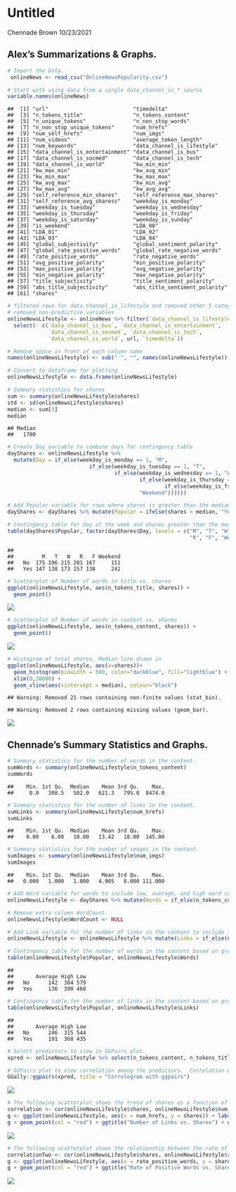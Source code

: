 Untitled
================
Chennade Brown
10/23/2021

## Alex’s Summarizations & Graphs.

``` r
# Import the Data.
 onlineNews <- read_csv("OnlineNewsPopularity.csv")
```

``` r
# Start with using data from a single data_channel_is_* source
variable.names(onlineNews)
```

    ##  [1] "url"                           "timedelta"                    
    ##  [3] "n_tokens_title"                "n_tokens_content"             
    ##  [5] "n_unique_tokens"               "n_non_stop_words"             
    ##  [7] "n_non_stop_unique_tokens"      "num_hrefs"                    
    ##  [9] "num_self_hrefs"                "num_imgs"                     
    ## [11] "num_videos"                    "average_token_length"         
    ## [13] "num_keywords"                  "data_channel_is_lifestyle"    
    ## [15] "data_channel_is_entertainment" "data_channel_is_bus"          
    ## [17] "data_channel_is_socmed"        "data_channel_is_tech"         
    ## [19] "data_channel_is_world"         "kw_min_min"                   
    ## [21] "kw_max_min"                    "kw_avg_min"                   
    ## [23] "kw_min_max"                    "kw_max_max"                   
    ## [25] "kw_avg_max"                    "kw_min_avg"                   
    ## [27] "kw_max_avg"                    "kw_avg_avg"                   
    ## [29] "self_reference_min_shares"     "self_reference_max_shares"    
    ## [31] "self_reference_avg_sharess"    "weekday_is_monday"            
    ## [33] "weekday_is_tuesday"            "weekday_is_wednesday"         
    ## [35] "weekday_is_thursday"           "weekday_is_friday"            
    ## [37] "weekday_is_saturday"           "weekday_is_sunday"            
    ## [39] "is_weekend"                    "LDA_00"                       
    ## [41] "LDA_01"                        "LDA_02"                       
    ## [43] "LDA_03"                        "LDA_04"                       
    ## [45] "global_subjectivity"           "global_sentiment_polarity"    
    ## [47] "global_rate_positive_words"    "global_rate_negative_words"   
    ## [49] "rate_positive_words"           "rate_negative_words"          
    ## [51] "avg_positive_polarity"         "min_positive_polarity"        
    ## [53] "max_positive_polarity"         "avg_negative_polarity"        
    ## [55] "min_negative_polarity"         "max_negative_polarity"        
    ## [57] "title_subjectivity"            "title_sentiment_polarity"     
    ## [59] "abs_title_subjectivity"        "abs_title_sentiment_polarity" 
    ## [61] "shares"

``` r
# filtered rows for data_channel_is_lifestyle and removed other 5 categories
# removed non-predictive variables
onlineNewsLifestyle <- onlineNews %>% filter(`data_channel_is_lifestyle` ==  1) %>% 
  select(- c(`data_channel_is_bus`, `data_channel_is_entertainment`,
             `data_channel_is_socmed`, `data_channel_is_tech`,
             `data_channel_is_world`, url, `timedelta`))

# Remove space in front of each column name
names(onlineNewsLifestyle) <- sub(" ", "", names(onlineNewsLifestyle))

# Convert to dataframe for plotting
onlineNewsLifestyle <- data.frame(onlineNewsLifestyle)
```

``` r
# Summary statistics for shares
sum <- summary(onlineNewsLifestyle$shares)
std <- sd(onlineNewsLifestyle$shares)
median <- sum[3]
median
```

    ## Median 
    ##   1700

``` r
# Create Day variable to combine days for contingency table
dayShares <- onlineNewsLifestyle %>% 
  mutate(Day = if_else(weekday_is_monday == 1, "M",
                          if_else(weekday_is_tuesday == 1, "T",
                                  if_else(weekday_is_wednesday == 1, "W", 
                                          if_else(weekday_is_thursday == 1, "R",
                                                  if_else(weekday_is_friday == 1, "F",
                                          "Weekend"))))))

# Add Popular variable for rows where shares is greater than the median
dayShares <- dayShares %>% mutate(Popular = ifelse(shares > median, "Yes", "No")) %>% select(Popular, everything())

# Contingency table for day of the week and shares greater than the median
table(dayShares$Popular, factor(dayShares$Day, levels = c("M", "T", "W", 
                                                          "R", "F", "Weekend")))
```

    ##      
    ##         M   T   W   R   F Weekend
    ##   No  175 196 215 201 167     151
    ##   Yes 147 138 173 157 138     241

``` r
# Scatterplot of Number of words in title vs. shares
ggplot(onlineNewsLifestyle, aes(n_tokens_title, shares)) +
  geom_point()
```

![](Project2_files/figure-gfm/unnamed-chunk-5-1.png)<!-- -->

``` r
# Scatterplot of Number of words in content vs. shares
ggplot(onlineNewsLifestyle, aes(n_tokens_content, shares)) +
  geom_point()
```

![](Project2_files/figure-gfm/unnamed-chunk-5-2.png)<!-- -->

``` r
# Histogram of total shares. Median line drawn in
ggplot(onlineNewsLifestyle, aes(x=shares))+
  geom_histogram(binwidth = 500, color="darkblue", fill="lightblue") +
  xlim(0,30000) +
  geom_vline(aes(xintercept = median), colour="black")
```

    ## Warning: Removed 21 rows containing non-finite values (stat_bin).

    ## Warning: Removed 2 rows containing missing values (geom_bar).

![](Project2_files/figure-gfm/unnamed-chunk-5-3.png)<!-- -->

## Chennade’s Summary Statistics and Graphs.

``` r
# Summary statistics for the number of words in the content.
sumWords <- summary(onlineNewsLifestyle$n_tokens_content)
sumWords
```

    ##    Min. 1st Qu.  Median    Mean 3rd Qu.    Max. 
    ##     0.0   308.5   502.0   621.3   795.0  8474.0

``` r
# Summary statistics for the number of links in the content. 
sumLinks <- summary(onlineNewsLifestyle$num_hrefs)
sumLinks
```

    ##    Min. 1st Qu.  Median    Mean 3rd Qu.    Max. 
    ##    0.00    6.00   10.00   13.42   18.00  145.00

``` r
# Summary statistics for the number of images in the content.
sumImages <- summary(onlineNewsLifestyle$num_imgs)
sumImages
```

    ##    Min. 1st Qu.  Median    Mean 3rd Qu.    Max. 
    ##   0.000   1.000   1.000   4.905   8.000 111.000

``` r
# Add Word variable for words to include low, average, and high word count and combine with dayshares dataframe for contingency table.
onlineNewsLifestyle <- dayShares %>% mutate(Words = if_else(n_tokens_content <= 500, "Low", if_else(n_tokens_content <= 625, "Average", "High")))

# Remove extra column WordCount.
onlineNewsLifestyle$WordCount <- NULL
```

``` r
# Add Link variable for the number of links in the content to include low, average, and high count.
onlineNewsLifestyle <- onlineNewsLifestyle %>% mutate(Links = if_else(num_hrefs <= 9, "Low", if_else(num_hrefs <= 14, "Average","High")))
```

``` r
# Contingency table for the number of words in the content based on grouping the word count into categories of low, average, and high word count and grouping the shares based on popularity.
table(onlineNewsLifestyle$Popular, onlineNewsLifestyle$Words)
```

    ##      
    ##       Average High Low
    ##   No      142  384 579
    ##   Yes     136  390 468

``` r
# Contingency table for the number of links in the content based on grouping the link count into categories of low, average,and high and shares based on popularity.
table(onlineNewsLifestyle$Popular, onlineNewsLifestyle$Links)
```

    ##      
    ##       Average High Low
    ##   No      246  315 544
    ##   Yes     191  368 435

``` r
# Select predictors to view in GGPairs plot.
xpred <- onlineNewsLifestyle %>% select(n_tokens_content, n_tokens_title, num_keywords, rate_positive_words, rate_negative_words, title_subjectivity)

# GGPairs plot to view correlation among the predictors.  Correlation greater than 75% indicates the predictors are highly correlated.
GGally::ggpairs(xpred, title = "Correlogram with ggpairs")
```

![](Project2_files/figure-gfm/unnamed-chunk-13-1.png)<!-- -->

``` r
# The following scatterplot shows the trend of shares as a function of the number of links in the content.  An upward trend in the points indicates that articles with more links are shared more often.  A downward trend would indicate that articles with more links are shared less often.  If there is neither an upward or downward trend this indicates that the number of links in the article has no effect on whether the article will be shared.
correlation <- cor(onlineNewsLifestyle$shares, onlineNewsLifestyle$num_hrefs)  
g <- ggplot(onlineNewsLifestyle, aes(x = num_hrefs, y = shares)) + labs(y ="Number of Shares", x = "Number of Links")
g + geom_point(col = "red") + ggtitle("Number of Links vs. Shares") + geom_text(x = 125, y = 30000, size = 5, label = paste0("Correlation = ", round(correlation, 2)))
```

![](Project2_files/figure-gfm/unnamed-chunk-14-1.png)<!-- -->

``` r
# The following scatterplot shows the relationship between the rate of positive words in the articles and the number of shares.  If the plots are on an upward trajectory then articles with more positive words are shared the most.  If the plots are on a downward trend then the articles with the most positive words are shared the least.
correlationTwo <- cor(onlineNewsLifestyle$shares, onlineNewsLifestyle$rate_positive_words)  
g <- ggplot(onlineNewsLifestyle, aes(x = rate_positive_words, y = shares)) + labs(y ="Number of Shares", x = "Rate of Positive Words")
g + geom_point(col = "red") + ggtitle("Rate of Positive Words vs. Shares") + geom_text(x = 0.75, y = 100000, size = 5, label = paste0("Correlation = ", round(correlation, 2)))
```

![](Project2_files/figure-gfm/unnamed-chunk-15-1.png)<!-- -->
